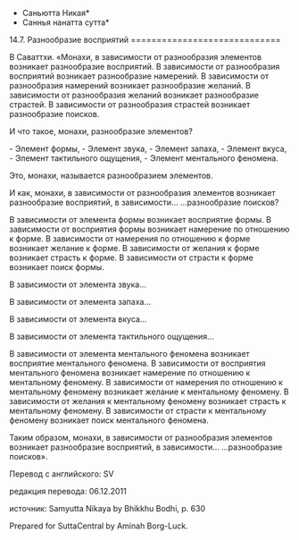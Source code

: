 * Саньютта Никая*
* Саннья нанатта сутта*

14\.7\. Разнообразие восприятий
\=\=\=\=\=\=\=\=\=\=\=\=\=\=\=\=\=\=\=\=\=\=\=\=\=\=\=\=\=

В Саваттхи\. «Монахи, в зависимости от разнообразия элементов возникает разнообразие восприятий\. В зависимости от разнообразия восприятий возникает разнообразие намерений\. В зависимости от разнообразия намерений возникает разнообразие желаний\. В зависимости от разнообразия желаний возникает разнообразие страстей\. В зависимости от разнообразия страстей возникает разнообразие поисков\.

И что такое, монахи, разнообразие элементов?

\- Элемент формы,
\- Элемент звука,
\- Элемент запаха,
\- Элемент вкуса,
\- Элемент тактильного ощущения,
\- Элемент ментального феномена\.

Это, монахи, называется разнообразием элементов\.

И как, монахи, в зависимости от разнообразия элементов возникает разнообразие восприятий, в зависимости… …разнообразие поисков?

В зависимости от элемента формы возникает восприятие формы\. В зависимости от восприятия формы возникает намерение по отношению к форме\. В зависимости от намерения по отношению к форме возникает желание к форме\. В зависимости от желания к форме возникает страсть к форме\. В зависимости от страсти к форме возникает поиск формы\.

В зависимости от элемента звука…

В зависимости от элемента запаха…

В зависимости от элемента вкуса…

В зависимости от элемента тактильного ощущения…

В зависимости от элемента ментального феномена возникает восприятие ментального феномена\. В зависимости от восприятия ментального феномена возникает намерение по отношению к ментальному феномену\. В зависимости от намерения по отношению к ментальному феномену возникает желание к ментальному феномену\. В зависимости от желания к ментальному феномену возникает страсть к ментальному феномену\. В зависимости от страсти к ментальному феномену возникает поиск ментального феномена\.

Таким образом, монахи, в зависимости от разнообразия элементов возникает разнообразие восприятий, в зависимости… …разнообразие поисков»\.

Перевод с английского: SV

редакция перевода: 06\.12\.2011

источник: Samyutta Nikaya by Bhikkhu Bodhi, p\. 630

Prepared for SuttaCentral by Aminah Borg\-Luck\.